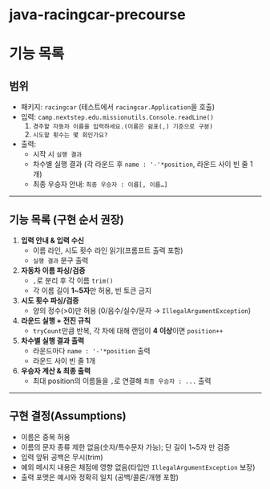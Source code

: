 # java-racingcar-precourse

# 기능 목록

## 범위

- 패키지: `racingcar` (테스트에서 `racingcar.Application`을 호출)
- 입력: `camp.nextstep.edu.missionutils.Console.readLine()`
    1. `경주할 자동차 이름을 입력하세요.(이름은 쉼표(,) 기준으로 구분)`
    2. `시도할 횟수는 몇 회인가요?`
- 출력:
    - 시작 시 `실행 결과`
    - 차수별 실행 결과 (각 라운드 후 `name : '-'*position`, 라운드 사이 빈 줄 1개)
    - 최종 우승자 안내: `최종 우승자 : 이름[, 이름…]`

---

## 기능 목록 (구현 순서 권장)

1. **입력 안내 & 입력 수신**
    - 이름 라인, 시도 횟수 라인 읽기(프롬프트 출력 포함)
    - `실행 결과` 문구 출력
2. **자동차 이름 파싱/검증**
    - `,`로 분리 후 각 이름 `trim()`
    - 각 이름 길이 **1~5자**만 허용, 빈 토큰 금지
3. **시도 횟수 파싱/검증**
    - 양의 정수(>0)만 허용 (0/음수/실수/문자 → `IllegalArgumentException`)
4. **라운드 실행 + 전진 규칙**
    - `tryCount`만큼 반복, 각 차에 대해 랜덤이 **4 이상**이면 `position++`
5. **차수별 실행 결과 출력**
    - 라운드마다 `name : '-'*position` 출력
    - 라운드 사이 빈 줄 1개
6. **우승자 계산 & 최종 출력**
    - 최대 position의 이름들을 `,`로 연결해 `최종 우승자 : ...` 출력

---

##  구현 결정(Assumptions) 

- 이름은 중복 허용
- 이름의 문자 종류 제한 없음(숫자/특수문자 가능); 단  길이 1~5자 만 검증
- 입력 앞뒤 공백은 무시(trim) 
- 예외 메시지 내용은 채점에 영향 없음(타입만 `IllegalArgumentException`  보장)
- 출력 포맷은 예시와 정확히 일치 (공백/콜론/개행 포함)
